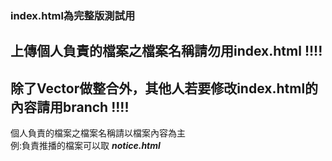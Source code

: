 ### index.html為完整版測試用  
## 上傳個人負責的檔案之檔案名稱請勿用index.html !!!!
## 除了Vector做整合外，其他人若要修改index.html的內容請用branch !!!!  
個人負責的檔案之檔案名稱請以檔案內容為主  
例:負責推播的檔案可以取 **_notice.html_**
